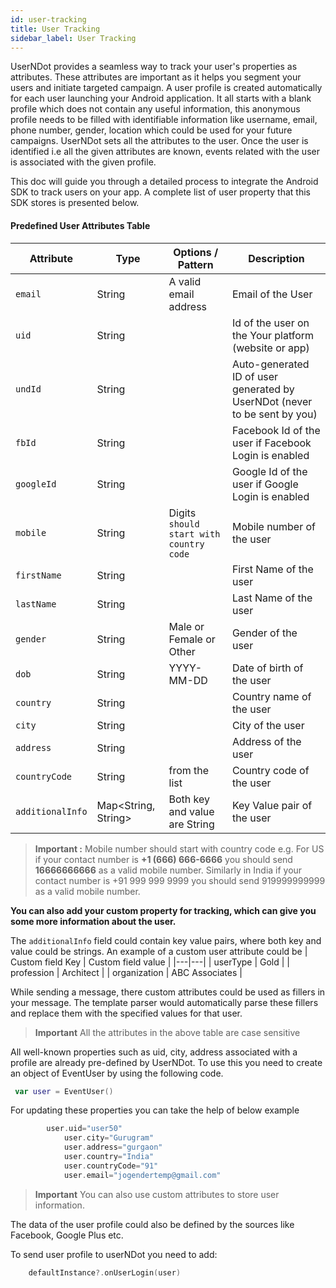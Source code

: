 ```yaml
---
id: user-tracking
title: User Tracking
sidebar_label: User Tracking
---
```


UserNDot provides a seamless way to track your user's properties as attributes. These attributes are important as it helps you segment your users and initiate targeted campaign. A user profile is created automatically for each user launching your Android application. It all starts with a blank profile which does not contain any useful information, this anonymous profile needs to be filled with identifiable information like username, email, phone number, gender, location which could be used for your future campaigns. UserNDot sets all the attributes to the user. Once the user is identified i.e all the given attributes are known, events related with the user is associated with the given profile.

This doc will guide you through a detailed process to integrate the Android SDK to track users on your app. A complete list of user property that this SDK stores is presented below. 

#### Predefined User Attributes Table

| Attribute | Type | Options / Pattern | Description |
|---|---|---|---|
| `email` | String | A valid email address | Email of the User |
| `uid` | String | | Id of the user on the Your platform (website or app) |
| `undId` | String | | Auto-generated ID of user generated by UserNDot (never to be sent by you) |
| `fbId` | String | | Facebook Id of the user if Facebook Login is enabled |
| `googleId` | String | | Google Id of the user if Google Login is enabled |
| `mobile` | String | Digits `should start with country code` | Mobile number of the user |
| `firstName` | String | | First Name of the user |
| `lastName` | String | | Last Name of the user |
| `gender` | String | Male or Female or Other | Gender of the user |
| `dob` | String | YYYY-MM-DD | Date of birth of the user |
| `country` | String |  | Country name of the user |
| `city` | String | | City of the user |
| `address` | String | | Address of the user |
| `countryCode` | String | from the list | Country code of the user |
| `additionalInfo` | Map<String, String> | Both key and value are String | Key Value pair of the user |


> **Important :** Mobile number should start with country code e.g. For US if your contact number is **+1 (666) 666-6666** you
should send **16666666666** as a valid mobile number. Similarly in India if your contact number is +91 999 999 9999 you should send
919999999999 as a valid mobile number.

**You can also add your custom property for tracking, which can give you some more information about the user.**

The `additionalInfo` field could contain key value pairs, where both key and value could be strings.
An example of a custom user attribute could be
| Custom field Key | Custom field value |
|---|---|
| userType | Gold |
| profession | Architect |
| organization | ABC Associates |

While sending a message, there custom attributes could be used as fillers in your message. The template parser would
automatically parse these fillers and replace them with the specified values for that user. 

> **Important** All the attributes in the above table are case sensitive

All well-known properties such as uid, city, address associated with a profile are already pre-defined by UserNDot. To use this you need to create an object of EventUser by using the following code.

```kotlin
 var user = EventUser()
```

For updating these properties you can take the help of below example   

```kotlin
        user.uid="user50"
            user.city="Gurugram"
            user.address="gurgaon"
            user.country="India"
            user.countryCode="91"
            user.email="jogendertemp@gmail.com"

```
> **Important** You can also use custom attributes to store user information.

The data of the user profile could also be defined by the sources like Facebook, Google Plus etc.

To send user profile to userNDot you need to add: 

```kotlin
    defaultInstance?.onUserLogin(user)
```